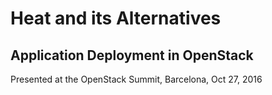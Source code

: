 # Heat and its Alternatives
## Application Deployment in OpenStack

Presented at the OpenStack Summit, Barcelona, Oct 27, 2016


